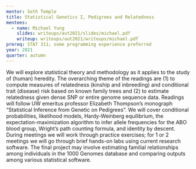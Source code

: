 ```yaml
---
mentor: Seth Temple
title: Statistical Genetics I, Pedigrees and Relatedness
mentees:
  - name: Michael Yung
    slides: writeups/aut2021/slides/michael.pdf
    writeup: writeups/aut2021/writeups/michael.pdf
prereq: STAT 311; some programming experience preferred
year: 2021
quarter: autumn
---
```

We will explore statistical theory and methodology as it applies to the study of (human) heredity. The overarching theme of the readings are (1) to compute measures of relatedness (kinship and inbreeding) and conditional trait (disease) risk based on known family trees and (2) to estimate relatedness given dense SNP or entire genome sequence data. Readings will follow UW emeritus professor Elizabeth Thompson’s monograph “Statistical Inference from Genetic on Pedigrees”. We will cover conditional probabilities, likelihood models, Hardy-Weinberg equilibrium, the expectation-maximization algorithm to infer allele frequencies for the ABO blood group, Wright’s path counting formula, and identity by descent. During meetings we will work through practice exercises; for 1 or 2 meetings we will go through brief hands-on labs using current research software. The final project may involve estimating familial relationships among individuals in the 1000 Genomes database and comparing outputs among various statistical software.